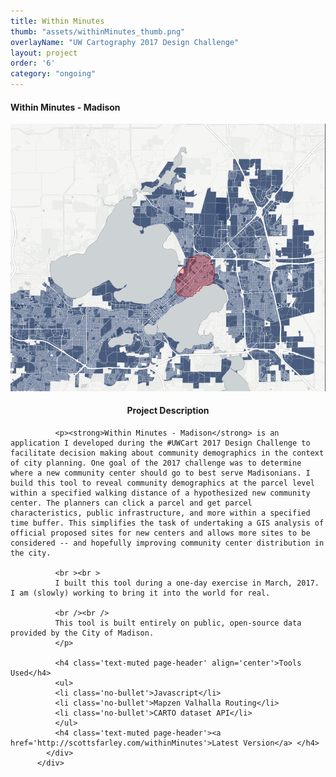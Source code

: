 ```yaml
---
title: Within Minutes
thumb: "assets/withinMinutes_thumb.png"
overlayName: "UW Cartography 2017 Design Challenge"
layout: project
order: '6'
category: "ongoing"
---
```


<div class="container">
    <div class="modal-content">
        <div class="modal-header">
            <h4 class="modal-title">Within Minutes - Madison</h4>
        </div>
        <div class="modal-body">
          <div class='row'>
            <div class ='col-sm-6'>
            <img src="../assets/withinMinutes_thumb.png" id='withinMinutes_thumb'/>
            </div>
            <div class='col-sm-6'>
              <h4 class='text-muted page-header' align="center">Project Description</h4>

              <p><strong>Within Minutes - Madison</strong> is an application I developed during the #UWCart 2017 Design Challenge to facilitate decision making about community demographics in the context of city planning. One goal of the 2017 challenge was to determine where a new community center should go to best serve Madisonians. I build this tool to reveal community demographics at the parcel level within a specified walking distance of a hypothesized new community center. The planners can click a parcel and get parcel characteristics, public infrastructure, and more within a specified time buffer. This simplifies the task of undertaking a GIS analysis of official proposed sites for new centers and allows more sites to be considered -- and hopefully improving community center distribution in the city.

              <br ><br >
              I built this tool during a one-day exercise in March, 2017. I am (slowly) working to bring it into the world for real.

              <br /><br />
              This tool is built entirely on public, open-source data provided by the City of Madison.
              </p>

              <h4 class='text-muted page-header' align='center'>Tools Used</h4>
              <ul>
              <li class='no-bullet'>Javascript</li>
              <li class='no-bullet'>Mapzen Valhalla Routing</li>
              <li class='no-bullet'>CARTO dataset API</li>
              </ul>
              <h4 class='text-muted page-header'><a href='http://scottsfarley.com/withinMinutes'>Latest Version</a> </h4>
            </div>
          </div>
</div>
